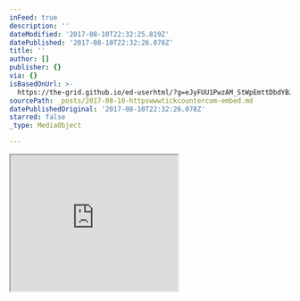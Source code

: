```yaml
---
inFeed: true
description: ''
dateModified: '2017-08-10T22:32:25.819Z'
datePublished: '2017-08-10T22:32:26.078Z'
title: ''
author: []
publisher: {}
via: {}
isBasedOnUrl: >-
  https://the-grid.github.io/ed-userhtml/?g=eJyFUU1PwzAM_StWpEmttDbdYBJaPw5DHLjsxA1xCHG6pWubKnFbTYj_TroNmECIm_1sv-dnZ6gHQEEiomOnciZN3xKasWVnVGPOlrer5G7BQNbCuZyRlodTm7IMHB1rPzZqpP0aFkkyS6EzTpM27RqsqgXpQXlMIOp2F70aItOsYbmasSITsLeqzBnn4zjGV8SxNA3_2oWfN_gGIjLRcMOANE3q9584kAGPFz-AjIv_tH5zXbGc5rm_VJE5aXVHRVD2rZw8BjgHNweNIbzBICxUPusqBzlgvFP0UKtGteQ2xyex24pGBS58Tl5S0CUE1x2b4yMGnib0R6PetilcSKRVgtSly09PhVijr2k8xc5Kn_zhy5F_gOSV47UR6MHKsXRaMO6E9YRbgyrWrVOWNqo0VgUXA17nPUAj-0l2DuxsnPnoSiJyeGBhmGb8cpcPT2vKQw
sourcePath: _posts/2017-08-10-httpswwwtickcountercom-embed.md
datePublishedOriginal: '2017-08-10T22:32:26.078Z'
starred: false
_type: MediaObject

---
```

<iframe src="https://the-grid.github.io/ed-userhtml/?g=eJyFUU1PwzAM_StWpEmttDbdYBJaPw5DHLjsxA1xCHG6pWubKnFbTYj_TroNmECIm_1sv-dnZ6gHQEEiomOnciZN3xKasWVnVGPOlrer5G7BQNbCuZyRlodTm7IMHB1rPzZqpP0aFkkyS6EzTpM27RqsqgXpQXlMIOp2F70aItOsYbmasSITsLeqzBnn4zjGV8SxNA3_2oWfN_gGIjLRcMOANE3q9584kAGPFz-AjIv_tH5zXbGc5rm_VJE5aXVHRVD2rZw8BjgHNweNIbzBICxUPusqBzlgvFP0UKtGteQ2xyex24pGBS58Tl5S0CUE1x2b4yMGnib0R6PetilcSKRVgtSly09PhVijr2k8xc5Kn_zhy5F_gOSV47UR6MHKsXRaMO6E9YRbgyrWrVOWNqo0VgUXA17nPUAj-0l2DuxsnPnoSiJyeGBhmGb8cpcPT2vKQw" height="244" style=""></iframe>